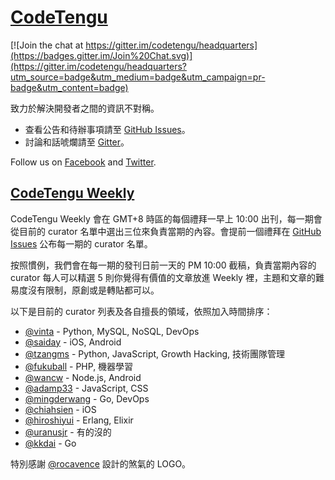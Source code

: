 # [CodeTengu](http://codetengu.com/)

[![Join the chat at https://gitter.im/codetengu/headquarters](https://badges.gitter.im/Join%20Chat.svg)](https://gitter.im/codetengu/headquarters?utm_source=badge&utm_medium=badge&utm_campaign=pr-badge&utm_content=badge)

致力於解決開發者之間的資訊不對稱。

* 查看公告和待辦事項請至 [GitHub Issues](https://github.com/codetengu/headquarters/issues)。
* 討論和話唬爛請至 [Gitter](https://gitter.im/codetengu/headquarters)。

Follow us on [Facebook](https://www.facebook.com/codetengu) and [Twitter](https://twitter.com/codetengu).

## [CodeTengu Weekly](http://weekly.codetengu.com/)

CodeTengu Weekly 會在 GMT+8 時區的每個禮拜一早上 10:00 出刊，每一期會從目前的 curator 名單中選出三位來負責當期的內容。會提前一個禮拜在 [GitHub Issues](https://github.com/codetengu/headquarters/issues) 公布每一期的 curator 名單。

按照慣例，我們會在每一期的發刊日前一天的 PM 10:00 截稿，負責當期內容的 curator 每人可以精選 5 則你覺得有價值的文章放進 Weekly 裡，主題和文章的難易度沒有限制，原創或是轉貼都可以。

以下是目前的 curator 列表及各自擅長的領域，依照加入時間排序：

* [@vinta](https://github.com/vinta) - Python, MySQL, NoSQL, DevOps
* [@saiday](https://github.com/saiday) - iOS, Android
* [@tzangms](https://github.com/tzangms) - Python, JavaScript, Growth Hacking, 技術團隊管理
* [@fukuball](https://github.com/fukuball) - PHP, 機器學習
* [@wancw](https://github.com/wancw) - Node.js, Android
* [@adamp33](https://github.com/adamp33) - JavaScript, CSS
* [@mingderwang](https://github.com/mingderwang) - Go, DevOps
* [@chiahsien](https://github.com/chiahsien) - iOS
* [@hiroshiyui](https://twitter.com/hiroshiyui) - Erlang, Elixir
* [@uranusjr](https://github.com/uranusjr) - 有的沒的
* [@kkdai](https://github.com/kkdai) - Go

特別感謝 [@rocavence](https://www.linkedin.com/in/rocavence) 設計的煞氣的 LOGO。
